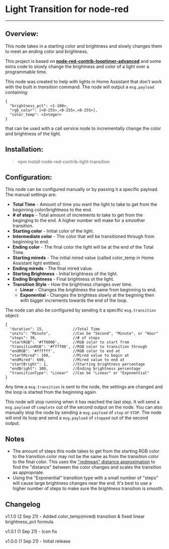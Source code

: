 # Light Transition for node-red

----------------------------

## **Overview:**

This node takes in a starting color and brightness and slowly changes them to meet an ending color and brightness.

This project is based on **[node-red-contrib-looptimer-advanced](https://github.com/Haxiboy/node-red-contrib-looptimer-advanced)** and some extra code to slowly change the brightness and color of a light over a programmable time.

This node was created to help with lights in Home Assistant that don't work with the built in _transition_ command.  The node will output a ```msg.payload``` containing:
``` 
{
  "brightness_pct": <1-100>,
  "rgb_color": [<0-255>,<0-255>,<0-255>],
  "color_temp": <Integer>
}
```

that can be used with a call service node to incrementally change the color and brightness of the light.

## **Installation:**
> npm install node-red-contrib-light-transition

## **Configuration:**
This node can be configured manually or by passing it a specific payload.  The manual settings are:
- **Total Time** - Amount of time you want the light to take to get from the beginning color/brightness to the end.
- **\# of steps** - Total amount of increments to take to get from the beginging to the end. A higher number will make for a smoother transition.
- **Starting color** - Initial color of the light.
- **Intermediate color** - The color that will be transitioned through from beginning to end.
- **Ending color** - The final color the light will be at the end of the Total Time.
- **Starting mireds** - The initial mired value (called color_temp in Home Assistant light entities).
- **Ending mireds** - The final mired value.
- **Starting Brightness** - Initial brightness of the light.
- **Ending Brightness** - Final brightness ot the light.
- **Transition Style** - How the brightness changes over time.
  - **Linear** - Changes the brightness the same from beginning to end.
  - **Exponential** - Changes the brightess slowly at the begining then with bigger increments towards the end of the loop.

The node can also be configured by sending it a specific ```msg.transition``` object:
``` 
{
  "duration": 15,             //Total Time
  "units": "Minute",          //Can be "Second", "Minute", or "Hour"
  "steps": 30,                //# of steps
  "startRGB": '#ff0000',      //RGB color to start from
  "transitionRGB": '#ffff00', //RGB color to transition through
  "endRGB": '#ffffff',        //RGB color to end at
  "startMired": 160,          //Mired value to begin at
  "endMired": 600,            //Mired value to end at
  "startBright": 1,           //Starting brightness percentage
  "endBright": 100,           //Ending brightness percentage
  "transitionType": "Linear"  //Can be "Linear" or "Exponential"
}
```
Any time a ```msg.transition``` is sent to the node, the settings are changed and the loop is started from the beginning again.

This node will stop running when it has reached the last step.  It will send a ```msg.payload``` of ```complete``` out of the second output on the node.
You can also manually stop the node by sending a ```msg.payload``` of ```stop``` or ```STOP```.  The node will end its loop and send a ```msg.payload``` of ```stopped``` out of the second output.

## **Notes**
- The amount of steps this node takes to get from the starting RGB color to the transition color may not be the same as from the transition color to the final color.  This uses the ["redmean" distance approximation](https://en.wikipedia.org/wiki/Color_difference#sRGB) to find the "distance" between the color changes and scales the transition as appropriate.
- Using the "Exponential" transition type with a small number of "steps" will cause large brightness changes near the end.  It's best to use a higher number of steps to make sure the brightness transition is smooth.

## **Changelog**
v1.1.0 (2 Sep 21) - Added color_temp(mired) transition & fixed linear brightness_pct formula.

v1.0.1 (1 Sep 21) - Icon fix

v1.0.0 (1 Sep 21) - Initial release

